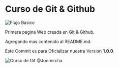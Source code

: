 # Curso de Git & Github

![Flujo Basico](https://jonmircha.com/img/blog/git-flow.png) <br>

Primera pagina Web creada en Git & Github.<br>

Agregando mas contenido al README.md.<br>

Este Commit es para Oficializar nuestra Version **1.0.0**. <br>

![Curso de Git @Jonmircha](https://www.youtube.com/watch?v=suzMNqDQiyU&t=13722s)
